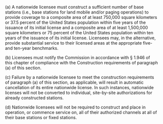 (a) A nationwide licensee must construct a sufficient number of base stations (i.e., base stations for land mobile and/or paging operations) to provide coverage to a composite area of at least 750,000 square kilometers or 37.5 percent of the United States population within five years of the issuance of its initial license and a composite area of at least 1,500,000 square kilometers or 75 percent of the United States population within ten years of the issuance of its initial license. Licensees may, in the alternative, provide substantial service to their licensed areas at the appropriate five- and ten-year benchmarks.

(b) Licensees must notify the Commission in accordance with § 1.946 of this chapter of compliance with the Construction requirements of paragraph (a) of this section.

(c) Failure by a nationwide licensee to meet the construction requirements of paragraph (a) of this section, as applicable, will result in automatic cancellation of its entire nationwide license. In such instances, nationwide licenses will not be converted to individual, site-by-site authorizations for already constructed stations.

(d) Nationwide licensees will not be required to construct and place in operation, or commence service on, all of their authorized channels at all of their base stations or fixed stations.

